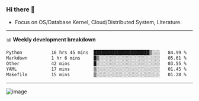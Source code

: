 ### Hi there 👋
<!-- * Daily Meditation via Leetcode/Competitive-Programming. -->
* Focus on OS/Database Kernel, Cloud/Distributed System, Literature.

-------

📊 **Weekly development breakdown**
<!--START_SECTION:waka-->

```txt
Python           16 hrs 45 mins  █████████████████████▒░░░   84.99 %
Markdown         1 hr 6 mins     █▒░░░░░░░░░░░░░░░░░░░░░░░   05.61 %
Other            42 mins         █░░░░░░░░░░░░░░░░░░░░░░░░   03.55 %
YAML             17 mins         ▒░░░░░░░░░░░░░░░░░░░░░░░░   01.45 %
Makefile         15 mins         ▒░░░░░░░░░░░░░░░░░░░░░░░░   01.28 %
```

<!--END_SECTION:waka-->

-------

<!-- [![Leetcode Stats](https://leetcard.jacoblin.cool/hzhang413?font=Fira+Mono)](https://leetcode.com/fxrc) -->
![image](./cyberpunk-ghost-in-the-shell.gif)
<!--![image](./gis-archive.png)-->
